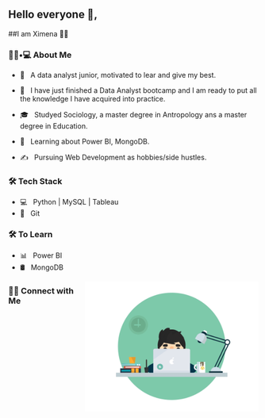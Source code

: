 ## Hello everyone 👋,
##I am Ximena 👩‍💻

<h3> 👨🏻•💻 About Me </h3>

- 🤔 &nbsp; A data analyst junior, motivated to lear and give my best.

- 🔭 &nbsp; I have just finished a Data Analyst bootcamp and I am ready to put all the knowledge I have acquired into practice.

- 🎓 &nbsp; Studyed Sociology, a master degree in Antropology ans a master degree in Education. 

- 🌱 &nbsp; Learning about Power BI, MongoDB.

- ✍️ &nbsp; Pursuing Web Development as hobbies/side hustles.


<h3>🛠 Tech Stack</h3>

- 💻 &nbsp; Python | MySQL | Tableau
- 🔧 &nbsp; Git 

<h3>🛠 To Learn</h3>

- 📊 &nbsp; Power BI
- 🛢 &nbsp; MongoDB


<img src="https://github.com/nirala69/nirala69/blob/master/70804f7e25b11f29db904f2fa7b4cd9d.gif" width="350" align='right'>


<h3> 🤝🏻 Connect with Me </h3>


<a href="www.linkedin.com/in/ximenatrujillom"></a>
